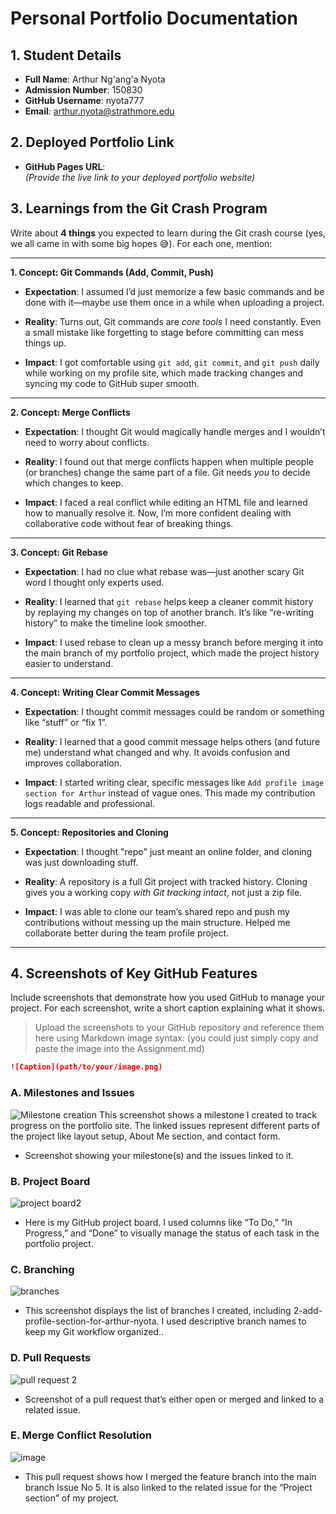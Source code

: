 # Personal Portfolio Documentation

## 1. Student Details

- **Full Name**: Arthur Ng'ang'a Nyota
- **Admission Number**: 150830
- **GitHub Username**: nyota777
- **Email**: arthur.nyota@strathmore.edu

## 2. Deployed Portfolio Link

- **GitHub Pages URL**:  
  _(Provide the live link to your deployed portfolio website)_

## 3. Learnings from the Git Crash Program

Write about **4 things** you expected to learn during the Git crash course (yes, we all came in with some big hopes 😅).
For each one, mention:

---

**1. Concept: Git Commands (Add, Commit, Push)**

- **Expectation**: I assumed I’d just memorize a few basic commands and be done with it—maybe use them once in a while when uploading a project.

- **Reality**: Turns out, Git commands are *core tools* I need constantly. Even a small mistake like forgetting to stage before committing can mess things up.

- **Impact**: I got comfortable using `git add`, `git commit`, and `git push` daily while working on my profile site, which made tracking changes and syncing my code to GitHub super smooth.

---

**2. Concept: Merge Conflicts**

- **Expectation**: I thought Git would magically handle merges and I wouldn’t need to worry about conflicts.

- **Reality**: I found out that merge conflicts happen when multiple people (or branches) change the same part of a file. Git needs *you* to decide which changes to keep.

- **Impact**: I faced a real conflict while editing an HTML file and learned how to manually resolve it. Now, I’m more confident dealing with collaborative code without fear of breaking things.

---

**3. Concept: Git Rebase**

- **Expectation**: I had no clue what rebase was—just another scary Git word I thought only experts used.

- **Reality**: I learned that `git rebase` helps keep a cleaner commit history by replaying my changes on top of another branch. It’s like “re-writing history” to make the timeline look smoother.

- **Impact**: I used rebase to clean up a messy branch before merging it into the main branch of my portfolio project, which made the project history easier to understand.

---

**4. Concept: Writing Clear Commit Messages**

- **Expectation**: I thought commit messages could be random or something like “stuff” or “fix 1”.

- **Reality**: I learned that a good commit message helps others (and future me) understand what changed and why. It avoids confusion and improves collaboration.

- **Impact**: I started writing clear, specific messages like `Add profile image section for Arthur` instead of vague ones. This made my contribution logs readable and professional.

---

**5. Concept: Repositories and Cloning**

- **Expectation**: I thought "repo" just meant an online folder, and cloning was just downloading stuff.

- **Reality**: A repository is a full Git project with tracked history. Cloning gives you a working copy *with Git tracking intact*, not just a zip file.

- **Impact**: I was able to clone our team’s shared repo and push my contributions without messing up the main structure. Helped me collaborate better during the team profile project.

---
## 4. Screenshots of Key GitHub Features

Include screenshots that demonstrate how you used GitHub to manage your project. For each screenshot, write a short caption explaining what it shows.

> Upload the screenshots to your GitHub repository and reference them here using Markdown image syntax:
> (you could just simply copy and paste the image into the Assignment.md)

```markdown
![Caption](path/to/your/image.png)
```

### A. Milestones and Issues
![Milestone creation](https://github.com/user-attachments/assets/dbcb5e1e-958f-4b47-9bcf-8dabd891c18c)
This screenshot shows a milestone I created to track progress on the portfolio site. The linked issues represent different parts of the project like layout setup, About Me section, and contact form.
- Screenshot showing your milestone(s) and the issues linked to it.

### B. Project Board
![project board2](https://github.com/user-attachments/assets/44ebbce8-3737-45cb-ae75-b3af364cf0d7)

- Here is my GitHub project board. I used columns like “To Do,” “In Progress,” and “Done” to visually manage the status of each task in the portfolio project.

### C. Branching
![branches](https://github.com/user-attachments/assets/daf22d9a-f31c-4f11-90f9-3934ce5aea52)

- This screenshot displays the list of branches I created, including 2-add-profile-section-for-arthur-nyota. I used descriptive branch names to keep my Git workflow organized..

### D. Pull Requests
![pull request 2](https://github.com/user-attachments/assets/b860f38e-08cb-4a79-a348-07fee80feba8)

- Screenshot of a pull request that’s either open or merged and linked to a related issue.

### E. Merge Conflict Resolution
![image](https://github.com/user-attachments/assets/a0c43e2d-19b1-4d65-ad77-55fd95e9bca9)

- This pull request shows how I merged the feature branch into the main branch Issue No 5. It is also linked to the related issue for the “Project section” of my project.
